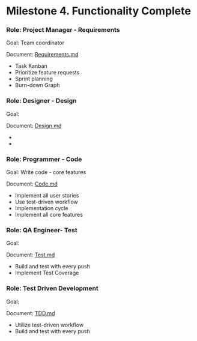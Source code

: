 # Milestone 4. Functionality Complete

### Role: Project Manager - Requirements

Goal: Team coordinator

Document: [Requirements.md](https://github.com/Twitter-Clone/twitter-clone-documentation/blob/master/milestone-4/Requirements.md)

- Task Kanban
- Prioritize feature requests
- Sprint planning
- Burn-down Graph

### Role: Designer - Design

Goal:

Document: [Design.md](https://github.com/Twitter-Clone/twitter-clone-documentation/blob/master/milestone-4/Design.md)

- 
- 

### Role: Programmer - Code

Goal: Write code - core features

Document: [Code.md](https://github.com/Twitter-Clone/twitter-clone-documentation/blob/master/milestone-4/Code.md)

- Implement all user stories
- Use test-driven workflow
- Implementation cycle
- Implement all core features

### Role: QA Engineer- Test

Goal:

Document: [Test.md](https://github.com/Twitter-Clone/twitter-clone-documentation/blob/master/milestone-4/Test.md)

- Build and test with every push  
- Implement Test Coverage

### Role: Test Driven Development

Goal: 

Document: [TDD.md](https://github.com/Twitter-Clone/twitter-clone-documentation/blob/master/milestone-4/TDD.md)

- Utilize test-driven workflow
- Build and test with every push

